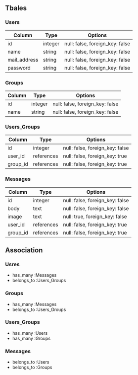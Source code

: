 ## Tbales
### Users
|Column|Type|Options|
|------|----|-------|
|id|integer|null: false, foreign_key: false|
|name|string|null: false, foreign_key: false|
|mail_address|string|null: false, foreign_key: false|
|password|string|null: false, foreign_key: false|

### Groups
|Column|Type|Options|
|------|----|-------|
|id|integer|null: false, foreign_key: false|
|name|string|null: false, foreign_key: false|

### Users_Groups
|Column|Type|Options|
|------|----|-------|
|id|integer|null: false, foreign_key: false|
|user_id|references|null: false, foreign_key: true|
|group_id|references|null: false, foreign_key: true|

### Messages
|Column|Type|Options|
|------|----|-------|
|id|integer|null: false, foreign_key: false|
|body|text|null: false, foreign_key: false
|image|text|null: true, foreign_key: false|
|user_id|references|null: false, foreign_key: true|
|group_id|references|null: false, foreign_key: true|

## Association
### Usres 
- has_many :Messages
- belongs_to :Users_Groups

### Groups
- has_many :Messages
- belongs_to :Users_Groups

### Users_Groups
- has_many :Users
- has_many :Groups

### Messages
- belongs_to :Users
- belongs_to :Groups
